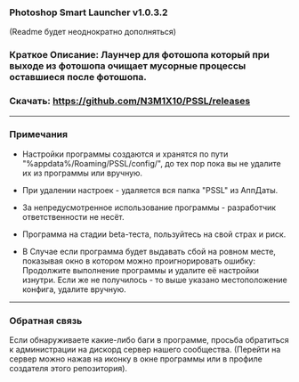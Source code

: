 ### Photoshop Smart Launcher v1.0.3.2
(Readme будет неоднократно дополняться)

### Краткое Описание: Лаунчер для фотошопа который при выходе из фотошопа очищает мусорные процессы оставшиеся после фотошопа.

### Скачать: https://github.com/N3M1X10/PSSL/releases

-----------------------
### Примечания
- Настройки программы создаются и хранятся по пути "%appdata%/Roaming/PSSL/config/", до тех пор пока вы не удалите их из программы или вручную.
- При удалении настроек - удаляется вся папка "PSSL" из АппДаты.

- За непредусмотренное использование программы - разработчик ответственности не несёт.
- Программа на стадии beta-теста, пользуйтесь на свой страх и риск.
- В Случае если программа будет выдавать сбой на ровном месте, показывая окно в котором можно проигнорировать ошибку: Продолжите выполнение программы и удалите её настройки изнутри. Если же не получилось - то выше указано местоположение конфига, удалите вручную.

-----------------------
### Обратная связь
Если обнаруживаете какие-либо баги в программе, просьба обратиться к администрации на дискорд сервер нашего сообщества.
(Перейти на сервер можно нажав на иконку в окне программы или в профиле создателя этого репозитория).
